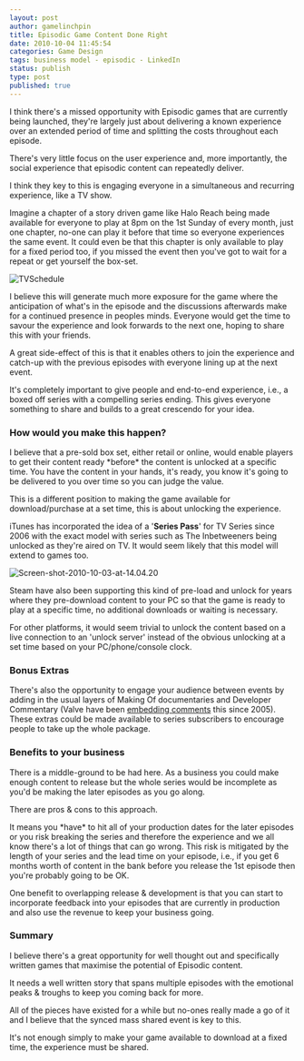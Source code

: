 ```yaml
---
layout: post
author: gamelinchpin
title: Episodic Game Content Done Right
date: 2010-10-04 11:45:54
categories: Game Design
tags: business model - episodic - LinkedIn
status: publish
type: post
published: true
---
```

I think there's a missed opportunity with Episodic games that are
currently being launched, they're largely just about delivering a known
experience over an extended period of time and splitting the costs
throughout each episode.

There's very little focus on the user experience and, more importantly,
the social experience that episodic content can repeatedly deliver.

I think they key to this is engaging everyone in a simultaneous and
recurring experience, like a TV show.

Imagine a chapter of a story driven game like Halo Reach being made
available for everyone to play at 8pm on the 1st Sunday of every month,
just one chapter, no-one can play it before that time so everyone
experiences the same event. It could even be that this chapter is only
available to play for a fixed period too, if you missed the event then
you've got to wait for a repeat or get yourself the box-set.

![](/assets/TVSchedule1.jpg "TVSchedule")

I believe this will generate much more exposure for the game where the
anticipation of what's in the episode and the discussions afterwards
make for a continued presence in peoples minds. Everyone would get the
time to savour the experience and look forwards to the next one, hoping
to share this with your friends.

A great side-effect of this is that it enables others to join the
experience and catch-up with the previous episodes with everyone lining
up at the next event.

It's completely important to give people and end-to-end experience,
i.e., a boxed off series with a compelling series ending. This gives
everyone something to share and builds to a great crescendo for your
idea.

### How would you make this happen?

I believe that a pre-sold box set, either retail or online, would enable
players to get their content ready \*before\* the content is unlocked at
a specific time. You have the content in your hands, it's ready, you
know it's going to be delivered to you over time so you can judge the
value.

This is a different position to making the game available for
download/purchase at a set time, this is about unlocking the experience.

iTunes has incorporated the idea of a '**Series Pass**' for TV Series
since 2006 with the exact model with series such as The Inbetweeners
being unlocked as they're aired on TV. It would seem likely that this
model will extend to games too.

![](/assets/Screen-shot-2010-10-03-at-14.04.20.jpg "Screen-shot-2010-10-03-at-14.04.20")

Steam have also been supporting this kind of pre-load and unlock for
years where they pre-download content to your PC so that the game is
ready to play at a specific time, no additional downloads or waiting is
necessary.

For other platforms, it would seem trivial to unlock the content based
on a live connection to an 'unlock server' instead of the obvious
unlocking at a set time based on your PC/phone/console clock.

### Bonus Extras

There's also the opportunity to engage your audience between events by
adding in the usual layers of Making Of documentaries and Developer
Commentary (Valve have been [embedding
comments](http://developer.valvesoftware.com/wiki/Commentary_System) this since 2005). These extras could be made available to series subscribers to encourage people to take up the whole package.

### Benefits to your business

There is a middle-ground to be had here. As a business you could make
enough content to release but the whole series would be incomplete as
you'd be making the later episodes as you go along.

There are pros & cons to this approach.

It means you \*have\* to hit all of your production dates for the later
episodes or you risk breaking the series and therefore the experience
and we all know there's a lot of things that can go wrong. This risk is
mitigated by the length of your series and the lead time on your
episode, i.e., if you get 6 months worth of content in the bank before
you release the 1st episode then you're probably going to be OK.

One benefit to overlapping release & development is that you can start
to incorporate feedback into your episodes that are currently in
production and also use the revenue to keep your business going.

### Summary

I believe there's a great opportunity for well thought out and
specifically written games that maximise the potential of Episodic
content.

It needs a well written story that spans multiple episodes with the
emotional peaks & troughs to keep you coming back for more.

All of the pieces have existed for a while but no-ones really made a go
of it and I believe that the synced mass shared event is key to this.

It's not enough simply to make your game available to download at a
fixed time, the experience must be shared.
